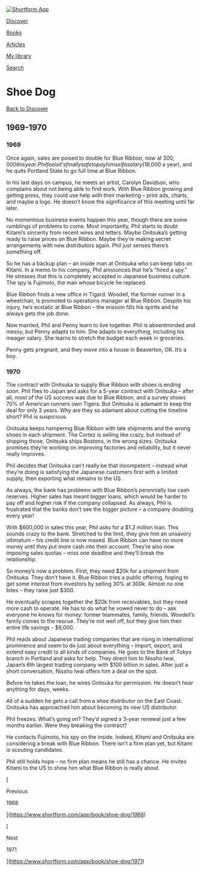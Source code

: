 [![Shortform App](https://www.shortform.com/img/logo-dark.70c1b072.svg)](https://www.shortform.com/app)

[Discover](https://www.shortform.com/app)

[Books](https://www.shortform.com/app/books)

[Articles](https://www.shortform.com/app/articles)

[My library](https://www.shortform.com/app/library)

[Search](https://www.shortform.com/app/search)

# Shoe Dog

[Back to Discover](https://www.shortform.com/app)

## 1969-1970

### 1969

Once again, sales are poised to double for Blue Ribbon, now at $300,000 this year. Phil feels it’s finally safe to pay himself a salary ($18,000 a year), and he quits Portland State to go full time at Blue Ribbon.

In his last days on campus, he meets an artist, Carolyn Davidson, who complains about not being able to find work. With Blue Ribbon growing and getting press, they could use help with their marketing – print ads, charts, and maybe a logo. He doesn’t know the significance of this meeting until far later.

No momentous business events happen this year, though there are some rumblings of problems to come. Most importantly, Phil starts to doubt Kitami’s sincerity from recent wires and letters. Maybe Onitsuka’s getting ready to raise prices on Blue Ribbon. Maybe they’re making secret arrangements with new distributors again. Phil just senses there’s something off.

So he has a backup plan – an inside man at Onitsuka who can keep tabs on Kitami. In a memo to his company, Phil announces that he’s “hired a spy.” He stresses that this is completely accepted in Japanese business culture. The spy is Fujimoto, the man whose bicycle he replaced.

Blue Ribbon finds a new office in Tigard. Woodell, the former runner in a wheelchair, is promoted to operations manager at Blue Ribbon. Despite his injury, he’s ecstatic at Blue Ribbon – the mission fills his spirits and he always gets the job done.

Now married, Phil and Penny learn to live together. Phil is absentminded and messy, but Penny adapts to him. She adapts to everything, including his meager salary. She learns to stretch the budget each week in groceries.

Penny gets pregnant, and they move into a house in Beaverton, OR. It’s a boy.

### 1970

The contract with Onitsuka to supply Blue Ribbon with shoes is ending soon. Phil flies to Japan and asks for a 5-year contract with Onitsuka – after all, most of the US success was due to Blue Ribbon, and a survey shows 70% of American runners own Tigers. But Onitsuka is adamant to keep the deal for only 3 years. Why are they so adamant about cutting the timeline short? Phil is suspicious.

Onitsuka keeps hampering Blue Ribbon with late shipments and the wrong shoes in each shipment. The Cortez is selling like crazy, but instead of shipping those, Onitsuka ships Bostons, in the wrong sizes. Onitsuka promises they’re working on improving factories and reliability, but it never really improves.

Phil decides that Onitsuka can’t really be that incompetent – instead what they’re doing is satisfying the Japanese customers first with a limited supply, then exporting what remains to the US.

As always, the bank has problems with Blue Ribbon’s perennially low cash reserves. Higher sales has meant bigger loans, which would be harder to pay off and higher risk if the company collapsed. As always, Phil is frustrated that the banks don’t see the bigger picture – a company doubling every year!

With $600,000 in sales this year, Phil asks for a $1.2 million loan. This sounds crazy to the bank. Stretched to the limit, they give him an unsavory ultimatum – his credit line is now maxed. Blue Ribbon can have no more money until they put more cash into their account. They’re also now imposing sales quotas – miss one deadline and they’ll break the relationship.

So money’s now a problem. First, they need $20k for a shipment from Onitsuka. They don’t have it. Blue Ribbon tries a public offering, hoping to get some interest from investors by selling 30% at 300k. Almost no one bites – they raise just $300.

He eventually scrapes together the $20k from receivables, but they need more cash to operate. He has to do what he vowed never to do – ask everyone he knows for money: former teammates, family, friends. Woodell’s family comes to the rescue. They’re not well off, but they give him their entire life savings - $8,000.

Phil reads about Japanese trading companies that are rising in international prominence and seem to do just about everything – import, export, and extend easy credit to all kinds of companies. He goes to the Bank of Tokyo branch in Portland and asks for help. They direct him to Nissho Iwai, Japan’s 6th largest trading company with $100 billion in sales. After just a short conversation, Nissho Iwai offers him a deal on the spot.

Before he takes the loan, he wires Onitsuka for permission. He doesn’t hear anything for days, weeks.

All of a sudden he gets a call from a shoe distributor on the East Coast. Onitsuka has approached him about becoming its new US distributor.

Phil freezes. What’s going on? They’d signed a 3-year renewal just a few months earlier. Were they breaking the contract?

He contacts Fujimoto, his spy on the inside. Indeed, Kitami and Onitsuka are considering a break with Blue Ribbon. There isn’t a firm plan yet, but Kitami is scouting candidates.

Phil still holds hope – no firm plan means he still has a chance. He invites Kitami to the US to show him what Blue Ribbon is really about.

[

Previous

1968

](https://www.shortform.com/app/book/shoe-dog/1968)

[

Next

1971

](https://www.shortform.com/app/book/shoe-dog/1971)